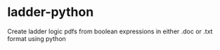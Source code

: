 ladder-python
=============

Create ladder logic pdfs from boolean expressions in either .doc or .txt format using python